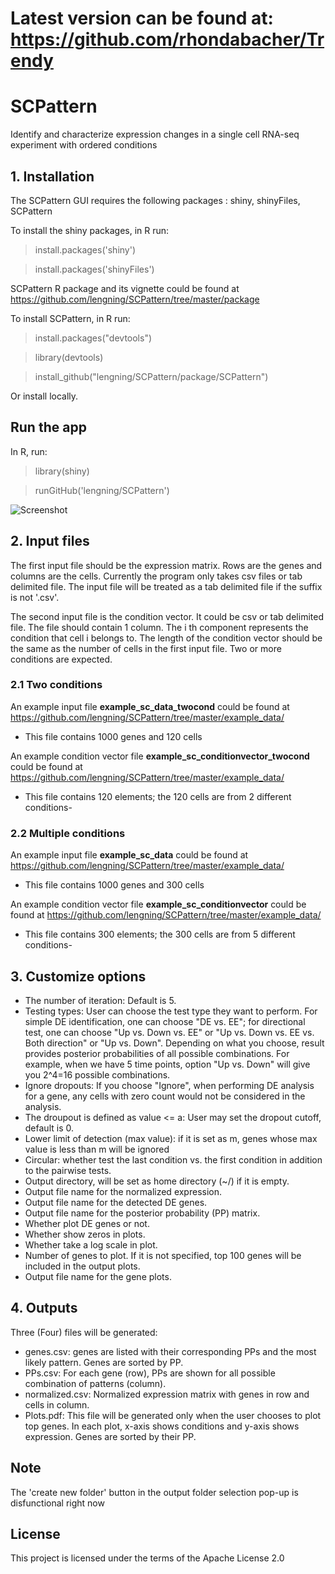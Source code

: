 # Latest version can be found at: https://github.com/rhondabacher/Trendy

# SCPattern
Identify and characterize expression changes in a single cell RNA-seq experiment with ordered conditions

## 1. Installation
The SCPattern GUI requires the following packages : shiny, shinyFiles, SCPattern

To install the shiny packages, in R run:

> install.packages('shiny')

> install.packages('shinyFiles')

SCPattern R package and its vignette could be found at https://github.com/lengning/SCPattern/tree/master/package

To install SCPattern, in R run: 

> install.packages("devtools")

> library(devtools)

> install_github("lengning/SCPattern/package/SCPattern")

Or install locally.

## Run the app

In R, run:

> library(shiny)

> runGitHub('lengning/SCPattern')

![Screenshot](https://github.com/lengning/SCPattern/blob/master/figs/SCPattern_screenshot.png)


## 2. Input files

The first input file should be the expression matrix. 
Rows are the genes and columns are the cells.
Currently the program only takes csv files or tab delimited file.
The input file will be treated as a tab delimited file if the suffix is not '.csv'.


The second input file is the condition vector. It could be csv or tab delimited file. The file should contain
1 column. The i th component represents the condition that cell i belongs to. The length of the condition vector
should be the same as the number of cells in the first input file.
Two or more conditions are expected. 

### 2.1 Two conditions
An example input file **example_sc_data_twocond** could be found at https://github.com/lengning/SCPattern/tree/master/example_data/   
- This file contains 1000 genes and 120 cells

An example condition vector file **example_sc_conditionvector_twocond** could be found at https://github.com/lengning/SCPattern/tree/master/example_data/
- This file contains 120 elements; the 120 cells are from 2 different conditions- 

### 2.2 Multiple conditions
An example input file **example_sc_data** could be found at https://github.com/lengning/SCPattern/tree/master/example_data/   
- This file contains 1000 genes and 300 cells

An example condition vector file **example_sc_conditionvector** could be found at https://github.com/lengning/SCPattern/tree/master/example_data/
- This file contains 300 elements; the 300 cells are from 5 different conditions- 

## 3. Customize options
- The number of iteration: Default is 5. 
-	Testing types: User can choose the test type they want to perform. For simple DE identification, one can choose "DE vs. EE"; for directional test, one can choose "Up vs. Down vs. EE" or "Up vs. Down vs. EE vs. Both direction" or "Up vs. Down". Depending on what you choose, result provides posterior probabilities of all possible combinations. For example, when we have 5 time points, option "Up vs. Down" will give you 2^4=16 possible combinations.
- Ignore dropouts: If you choose "Ignore", when performing DE analysis for a gene, any cells with zero count would not be considered in the analysis.
-	The droupout is defined as value <= a: User may set the dropout cutoff, default is 0.
- Lower limit of detection (max value): if it is set as m, genes whose max value is less than m will be ignored
- Circular: whether test the last condition vs. the first condition in addition to the pairwise tests.
- Output directory, will be set as home directory (~/) if it is empty.
- Output file name for the normalized expression.
- Output file name for the detected DE genes.
- Output file name for the posterior probability (PP) matrix.
-	Whether plot DE genes or not.
- Whether show zeros in plots.
-	Whether take a log scale in plot.
-	Number of genes to plot. If it is not specified, top 100 genes will be included in the output plots.
-	Output file name for the gene plots.

## 4. Outputs
Three (Four) files will be generated:
-	genes.csv: genes are listed with their corresponding PPs and the most likely pattern. Genes are sorted by PP.
- PPs.csv: For each gene (row), PPs are shown for all possible combination of patterns (column).
- normalized.csv: Normalized expression matrix with genes in row and cells in column. 
- Plots.pdf: This file will be generated only when the user chooses to plot top genes. In each plot, x-axis shows conditions and y-axis shows expression. Genes are sorted by their PP. 
 
## Note

The 'create new folder' button in the output folder selection pop-up is disfunctional right now

## License
This project is licensed under the terms of the Apache License 2.0

